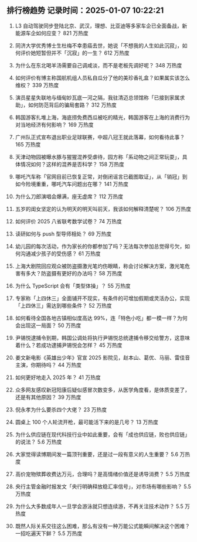 
## 排行榜趋势 记录时间：2025-01-07 10:22:21
  
  1. L3 自动驾驶同步登陆北京、武汉，理想、比亚迪等多家车企已全面备战，新能源车企如何应变？ 821 万热度
    
  2. 同济大学优秀博士生杜梅不幸患癌去世，她说「不想我的人生如此沉寂」，如何评价她短暂但并不「沉寂」的一生？ 612 万热度
    
  3. 为什么在东北喝羊汤需要自己调咸淡，而不是老板先调好呢？ 348 万热度
    
  4. 如何评价有博主称国航机组人员私自瓜分了他的美珍香礼盒？如果属实该怎么维权？ 339 万热度
    
  5. 演员星星失联地与缅甸妙瓦底一河之隔，我驻清迈总领馆称「已接到家属求助」，如何防范背后的骗局套路？ 312 万热度
    
  6. 韩国游客扎堆上海，海底捞免费西瓜被吃的精光，韩国游客在上海的消费行为对当地经济有何影响？ 169 万热度
    
  7. 广州队正式宣布退出职业足球联赛，中超八冠王就此落幕，如何看待此事？ 165 万热度
    
  8. 天津动物园被曝水豚与猩猩混养受虐待，园方称「系动物之间正常玩耍」，具体情况如何？这样的混养是否科学？ 158 万热度
    
  9. 哪吒汽车称「官网目前已恢复正常，对倒闭谣言已截图取证」，从「销冠」到如今险境重重，哪吒汽车问题出在哪？ 141 万热度
    
  10. 为什么刀郎演唱会爆满，座无虚席？ 112 万热度
    
  11. 五岁的闺女坚定的认为明天的明天叫前天，我该如何解释清楚呢？ 106 万热度
    
  12. 如何评价 2025 八省联考数学试卷？ 74 万热度
    
  13. 读研如何与 push 型导师相处？ 69 万热度
    
  14. 幼儿园的每次活动，作为家长的你都参加了吗？无法每次参加总觉得亏欠，如何沟通减少孩子的受伤感？ 61 万热度
    
  15. 上海大剧院回应观众被防盗摄激光笔灼伤眼睛，称会讨论解决方案，激光笔危害有多大？防盗摄有更好的办法吗？ 58 万热度
    
  16. 为什么 TypeScript 会有「类型体操」？ 55 万热度
    
  17. 专家称「上四休三」全面铺开不现实，有条件的可增加假期或灵活办公，实现「上四休三」需达到哪些条件？ 52 万热度
    
  18. 如何看待全国各地古镇相似度高达 99%，连「特色小吃」都一模一样？为何会出现这一局面？ 50 万热度
    
  19. 尹锡悦逮捕令到期，韩国公调处将执行尹锡悦总统逮捕令移交给警方，这意味着什么？若成功逮捕尹锡悦会怎样？ 45 万热度
    
  20. 姜文新电影《英雄出少年》官宣 2025 影院见，赵本山、葛优、马丽、雷佳音主演，你期待吗？ 44 万热度
    
  21. 如何更好地走入 2025 年？ 41 万热度
    
  22. 众多网友感叹新冠阳康后疑似感冒次数变多，从医学角度看，是体质变差了，还是有其他原因？ 39 万热度
    
  23. 倪永孝为什么要杀四个大佬？ 23 万热度
    
  24. 圆桌上 100 个人轮流开枪，最可能活下来的是几号？ 13 万热度
    
  25. 为什么供应链在现代科技行业中如此重要，会有「成也供应链，败也供应链」的说法？ 5.6 万热度
    
  26. 大家觉得读博期间发一篇顶刊重要，还是过一段有意义的人生重要？ 5.6 万热度
    
  27. 高价宠物殡葬收费达万元，合理吗？是高情绪价值还是诱导消费？ 5.5 万热度
    
  28. 央行主管金融时报发文「央行明确释放稳汇率信号」，对市场有哪些影响？ 5.5 万热度
    
  29. 为什么大多数成年人一旦学会游泳就只想连续游，不再关注技术动作？ 5.5 万热度
    
  30. 既然人际关系交往这么困难，那么有没有一种万能公式能瞬间解决这个困难？一招吃遍天下鲜？ 5.5 万热度
    